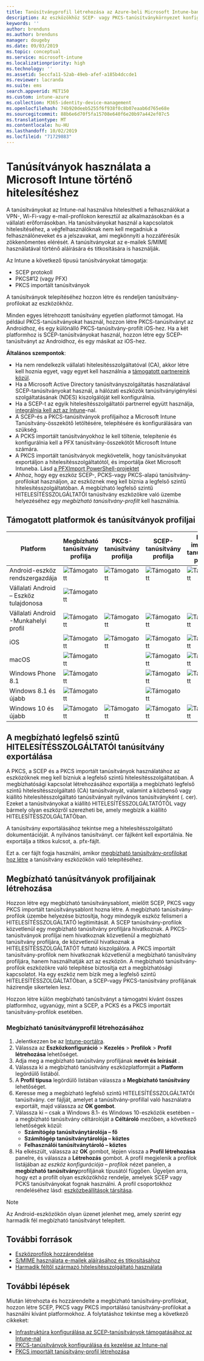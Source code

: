 ```yaml
---
title: Tanúsítványprofil létrehozása az Azure-beli Microsoft Intune-ban | Microsoft Docs
description: Az eszközökhöz SCEP- vagy PKCS-tanúsítványkörnyezet konfigurálásával, a nyilvános tanúsítvány exportálásával, a profil az Azure Portalon való létrehozásával, majd a SCEP vagy PKCS a tanúsítványprofilhoz való hozzárendelésével adhat hozzá tanúsítványprofilokat a Microsoft Intune-ban, az Azure Portalon
keywords: ''
author: brenduns
ms.author: brenduns
manager: dougeby
ms.date: 09/03/2019
ms.topic: conceptual
ms.service: microsoft-intune
ms.localizationpriority: high
ms.technology: ''
ms.assetid: 5eccfa11-52ab-49eb-afef-a185b4dccde1
ms.reviewer: lacranda
ms.suite: ems
search.appverid: MET150
ms.custom: intune-azure
ms.collection: M365-identity-device-management
ms.openlocfilehash: 74b920deeb5255f6f938f0c8b07eaab6d765e68e
ms.sourcegitcommit: 88b6e6d70f5fa15708e640f6e20b97a442ef07c5
ms.translationtype: MT
ms.contentlocale: hu-HU
ms.lasthandoff: 10/02/2019
ms.locfileid: "71729883"
---
```

# <a name="use-certificates-for-authentication-in-microsoft-intune"></a>Tanúsítványok használata a Microsoft Intune történő hitelesítéshez  

A tanúsítványokat az Intune-nal használva hitelesítheti a felhasználókat a VPN-, Wi-Fi-vagy e-mail-profilokon keresztül az alkalmazásokban és a vállalati erőforrásokban. Ha tanúsítványokat használ a kapcsolatok hitelesítéséhez, a végfelhasználóknak nem kell megadniuk a felhasználóneveket és a jelszavakat, ami megkönnyíti a hozzáférésük zökkenőmentes elérését. A tanúsítványokat az e-mailek S/MIME használatával történő aláírására és titkosítására is használják.

Az Intune a következő típusú tanúsítványokat támogatja:  

- SCEP protokoll  
- PKCS#12 (vagy PFX)  
- PKCS importált tanúsítványok

A tanúsítványok telepítéséhez hozzon létre és rendeljen tanúsítvány-profilokat az eszközökhöz.  

Minden egyes létrehozott tanúsítvány egyetlen platformot támogat. Ha például PKCS-tanúsítványokat használ, hozzon létre PKCS-tanúsítványt az Androidhoz, és egy különálló PKCS-tanúsítvány-profilt iOS-hez. Ha a két platformhoz is SCEP-tanúsítványokat használ, hozzon létre egy SCEP-tanúsítványt az Androidhoz, és egy másikat az iOS-hez.  

**Általános szempontok**:  
- Ha nem rendelkezik vállalati hitelesítésszolgáltatóval (CA), akkor létre kell hoznia egyet, vagy egyet kell használnia a [támogatott partnereink közül](certificate-authority-add-scep-overview.md#third-party-certification-authority-partners).
- Ha a Microsoft Active Directory tanúsítványszolgáltatás használatával SCEP-tanúsítványokat használ, a hálózati eszközök tanúsítványigénylési szolgáltatásának (NDES) kiszolgálóját kell konfigurálnia.
- Ha a SCEP-t az egyik hitelesítésszolgáltatói partnerrel együtt használja, [integrálnia kell azt az Intune](certificate-authority-add-scep-overview.md#set-up-third-party-ca-integration)-nal.
- A SCEP-és a PKCS-tanúsítványok profiljaihoz a Microsoft Intune Tanúsítvány-összekötő letöltésére, telepítésére és konfigurálására van szükség. 
- A PCKS importált tanúsítványokhoz le kell töltenie, telepítenie és konfigurálnia kell a PFX tanúsítvány-összekötőt Microsoft Intune számára.
- A PKCS importált tanúsítványok megkövetelik, hogy tanúsítványokat exportáljon a hitelesítésszolgáltatótól, és importálja őket Microsoft Intuneba. Lásd [a PFXImport PowerShell-projektet](https://github.com/Microsoft/Intune-Resource-Access/tree/develop/src/PFXImportPowershell)
- Ahhoz, hogy egy eszköz SCEP-, PCKS-vagy PKCS-alapú tanúsítvány-profilokat használjon, az eszköznek meg kell bíznia a legfelső szintű hitelesítésszolgáltatóban. A megbízható legfelső szintű HITELESÍTÉSSZOLGÁLTATÓI tanúsítvány eszközökre való üzembe helyezéséhez egy *megbízható tanúsítvány-profilt* kell használnia.  

## <a name="supported-platforms-and-certificate-profiles"></a>Támogatott platformok és tanúsítványok profiljai  
| Platform              | Megbízható tanúsítvány profilja | PKCS-tanúsítvány profilja | SCEP-tanúsítvány profilja | PKCS importált tanúsítvány profilja  |
|--|--|--|--|---|
| Android-eszköz rendszergazdája | ![Támogatott](./media/certificates-configure/green-check.png) | ![Támogatott](./media/certificates-configure/green-check.png) | ![Támogatott](./media/certificates-configure/green-check.png)|  ![Támogatott](./media/certificates-configure/green-check.png) |
| Vállalati Android <br> – Eszköz tulajdonosa   | ![Támogatott](./media/certificates-configure/green-check.png) |   |  |   |
| Vállalati Android <br> -Munkahelyi profil    | ![Támogatott](./media/certificates-configure/green-check.png) | ![Támogatott](./media/certificates-configure/green-check.png) | ![Támogatott](./media/certificates-configure/green-check.png) | ![Támogatott](./media/certificates-configure/green-check.png) |
| iOS                   | ![Támogatott](./media/certificates-configure/green-check.png) | ![Támogatott](./media/certificates-configure/green-check.png) | ![Támogatott](./media/certificates-configure/green-check.png) | ![Támogatott](./media/certificates-configure/green-check.png) |
| macOS                 | ![Támogatott](./media/certificates-configure/green-check.png) |   |![Támogatott](./media/certificates-configure/green-check.png)|![Támogatott](./media/certificates-configure/green-check.png)|
| Windows Phone 8.1     |![Támogatott](./media/certificates-configure/green-check.png)  |  | ![Támogatott](./media/certificates-configure/green-check.png)| ![Támogatott](./media/certificates-configure/green-check.png) |
| Windows 8.1 és újabb |![Támogatott](./media/certificates-configure/green-check.png)  |  |![Támogatott](./media/certificates-configure/green-check.png) |   |
| Windows 10 és újabb  | ![Támogatott](./media/certificates-configure/green-check.png) | ![Támogatott](./media/certificates-configure/green-check.png) | ![Támogatott](./media/certificates-configure/green-check.png) | ![Támogatott](./media/certificates-configure/green-check.png) |

## <a name="export-the-trusted-root-ca-certificate"></a>A megbízható legfelső szintű HITELESÍTÉSSZOLGÁLTATÓI tanúsítvány exportálása  
A PKCS, a SCEP és a PKCS importált tanúsítványok használatához az eszközöknek meg kell bízniuk a legfelső szintű hitelesítésszolgáltatóban. A megbízhatósági kapcsolat létrehozásához exportálja a megbízható legfelső szintű hitelesítésszolgáltató (CA) tanúsítványát, valamint a közbenső vagy kiállító hitelesítésszolgáltató tanúsítványait nyilvános tanúsítványként (. cer). Ezeket a tanúsítványokat a kiállító HITELESÍTÉSSZOLGÁLTATÓTÓL vagy bármely olyan eszközről szerezheti be, amely megbízik a kiállító HITELESÍTÉSSZOLGÁLTATÓban.  

A tanúsítvány exportálásához tekintse meg a hitelesítésszolgáltató dokumentációját. A nyilvános tanúsítványt. cer fájlként kell exportálnia.  Ne exportálja a titkos kulcsot, a. pfx-fájlt.  

Ezt a. cer fájlt fogja használni, amikor [megbízható tanúsítvány-profilokat hoz létre](#create-trusted-certificate-profiles) a tanúsítvány eszközökön való telepítéséhez.  

## <a name="create-trusted-certificate-profiles"></a>Megbízható tanúsítványok profiljainak létrehozása  
Hozzon létre egy megbízható tanúsítványsablont, mielőtt SCEP, PKCS vagy PKCS importált tanúsítványsablont hozna létre. A megbízható tanúsítvány-profilok üzembe helyezése biztosítja, hogy mindegyik eszköz felismeri a HITELESÍTÉSSZOLGÁLTATÓ legitimitását. A SCEP tanúsítvány-profilok közvetlenül egy megbízható tanúsítvány profiljára hivatkoznak. A PKCS-tanúsítványok profiljai nem hivatkoznak közvetlenül a megbízható tanúsítvány profiljára, de közvetlenül hivatkoznak a HITELESÍTÉSSZOLGÁLTATÓT futtató kiszolgálóra. A PKCS importált tanúsítvány-profilok nem hivatkoznak közvetlenül a megbízható tanúsítvány profiljára, hanem használhatják azt az eszközön. A megbízható tanúsítvány-profilok eszközökre való telepítése biztosítja ezt a megbízhatósági kapcsolatot. Ha egy eszköz nem bízik meg a legfelső szintű HITELESÍTÉSSZOLGÁLTATÓban, a SCEP-vagy PKCS-tanúsítvány profiljának házirendje sikertelen lesz.  

Hozzon létre külön megbízható tanúsítványt a támogatni kívánt összes platformhoz, ugyanúgy, mint a SCEP, a PCKS és a PKCS importált tanúsítvány-profilok esetében.  


### <a name="to-create-a-trusted-certificate-profile"></a>Megbízható tanúsítványprofil létrehozásához  

1. Jelentkezzen be az [Intune-portálra](https://aka.ms/intuneportal).  
2. Válassza az **Eszközkonfiguráció** > **Kezelés** > **Profilok** > **Profil létrehozása** lehetőséget.  
3. Adja meg a megbízható tanúsítvány profiljának **nevét és leírását** .  
4. Válassza ki a megbízható tanúsítvány eszközplatformját a **Platform** legördülő listából.  
5. A **Profil típusa** legördülő listában válassza a **Megbízható tanúsítvány** lehetőséget.  
6. Keresse meg a megbízható legfelső szintű HITELESÍTÉSSZOLGÁLTATÓI tanúsítvány. cer fájlját, amelyet a tanúsítvány-profillal való használatra exportált, majd válassza az **OK gombot**.  
7. Válassza ki – csak a Windows 8.1- és Windows 10-eszközök esetében – a megbízható tanúsítvány céltárolóját a **Céltároló** mezőben, a következő lehetőségek közül:  
   - **Számítógép tanúsítványtárolója – fő**
   - **Számítógép tanúsítványtárolója – köztes**
   - **Felhasználói tanúsítványtároló – köztes**
8. Ha elkészült, válassza az **OK** gombot, lépjen vissza a **Profil létrehozása** panelre, és válassza a **Létrehozás** gombot.
A profil megjelenik a profilok listájában az *eszköz konfigurációja – profilok* nézet panelen, a **megbízható tanúsítvány**profiljának típusától függően.  Ügyeljen arra, hogy ezt a profilt olyan eszközökhöz rendelje, amelyek SCEP vagy PCKS tanúsítványokat fognak használni. A profil csoportokhoz rendeléséhez lásd: [eszközbeállítások társítása](../configuration/device-profile-assign.md).

> [!NOTE]  
> Az Android-eszközökön olyan üzenet jelenhet meg, amely szerint egy harmadik fél megbízható tanúsítványt telepített.  

## <a name="additional-resources"></a>További források  
- [Eszközprofilok hozzárendelése](../configuration/device-profile-assign.md)  
- [S/MIME használata e-mailek aláírásához és titkosításához](certificates-s-mime-encryption-sign.md)  
- [Harmadik féltől származó hitelesítésszolgáltató használata](certificate-authority-add-scep-overview.md)  

## <a name="next-steps"></a>További lépések  
Miután létrehozta és hozzárendelte a megbízható tanúsítvány-profilokat, hozzon létre SCEP, PKCS vagy PKCS importálású tanúsítvány-profilokat a használni kívánt platformokhoz. A folytatáshoz tekintse meg a következő cikkeket:  
- [Infrastruktúra konfigurálása az SCEP-tanúsítványok támogatásához az Intune-nal](certificates-scep-configure.md)  
- [PKCS-tanúsítványok konfigurálása és kezelése az Intune-nal](certficates-pfx-configure.md)  
- [PKCS importált tanúsítvány-profil létrehozása](certificates-imported-pfx-configure.md#create-a-pkcs-imported-certificate-profile)  

